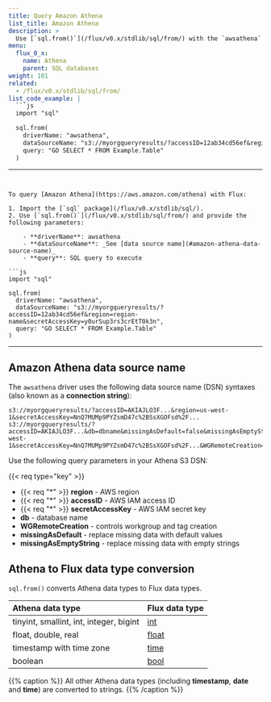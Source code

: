 ```yaml
---
title: Query Amazon Athena
list_title: Amazon Athena
description: >
  Use [`sql.from()`](/flux/v0.x/stdlib/sql/from/) with the `awsathena` driver to query Athena.
menu:
  flux_0_x:
    name: Athena
    parent: SQL databases
weight: 101
related:
  - /flux/v0.x/stdlib/sql/from/
list_code_example: |
  ```js
  import "sql"

  sql.from(
    driverName: "awsathena",
    dataSourceName: "s3://myorgqueryresults/?accessID=12ab34cd56ef&region=region-name&secretAccessKey=y0urSup3rs3crEtT0k3n",
    query: "GO SELECT * FROM Example.Table"
  )
  ```
---
```


To query [Amazon Athena](https://aws.amazon.com/athena) with Flux:

1. Import the [`sql` package](/flux/v0.x/stdlib/sql/).
2. Use [`sql.from()`](/flux/v0.x/stdlib/sql/from/) and provide the following parameters:

    - **driverName**: awsathena
    - **dataSourceName**: _See [data source name](#amazon-athena-data-source-name)_
    - **query**: SQL query to execute

```js
import "sql"

sql.from(
  driverName: "awsathena",
  dataSourceName: "s3://myorgqueryresults/?accessID=12ab34cd56ef&region=region-name&secretAccessKey=y0urSup3rs3crEtT0k3n",
  query: "GO SELECT * FROM Example.Table"
)
```

---

## Amazon Athena data source name
The `awsathena` driver uses the following data source name (DSN) syntaxes (also known as a **connection string**):

```
s3://myorgqueryresults/?accessID=AKIAJLO3F...&region=us-west-1&secretAccessKey=NnQ7MUMp9PYZsmD47c%2BSsXGOFsd%2F...
s3://myorgqueryresults/?accessID=AKIAJLO3F...&db=dbname&missingAsDefault=false&missingAsEmptyString=false&region=us-west-1&secretAccessKey=NnQ7MUMp9PYZsmD47c%2BSsXGOFsd%2F...&WGRemoteCreation=false
```

Use the following query parameters in your Athena S3 DSN:

{{< req type="key" >}}

- {{< req "\*" >}} **region** - AWS region
- {{< req "\*" >}} **accessID** - AWS IAM access ID
- {{< req "\*" >}} **secretAccessKey** - AWS IAM secret key
- **db** - database name
- **WGRemoteCreation** - controls workgroup and tag creation
- **missingAsDefault** - replace missing data with default values
- **missingAsEmptyString** - replace missing data with empty strings

## Athena to Flux data type conversion
`sql.from()` converts Athena data types to Flux data types.

| Athena data type                        | Flux data type                                |
| :-------------------------------------- | :-------------------------------------------- |
| tinyint, smallint, int, integer, bigint | [int](/flux/v0.x/spec/types/#numeric-types)   |
| float, double, real                     | [float](/flux/v0.x/spec/types/#numeric-types) |
| timestamp with time zone                | [time](/flux/v0.x/spec/types/#time-types)     |
| boolean                                 | [bool](/flux/v0.x/spec/types/#boolean-types)  |

{{% caption %}}
All other Athena data types (including **timestamp**, **date** and **time**)
are converted to strings.
{{% /caption %}}
